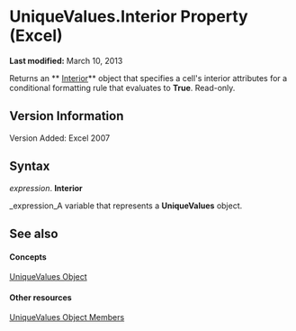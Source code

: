 
# UniqueValues.Interior Property (Excel)

 **Last modified:** March 10, 2013

Returns an  ** [Interior](37c79831-2cac-69fd-10ee-6d5415ed338b.md)** object that specifies a cell's interior attributes for a conditional formatting rule that evaluates to **True**. Read-only.

## Version Information

Version Added: Excel 2007 


## Syntax

 _expression_. **Interior**

 _expression_A variable that represents a  **UniqueValues** object.


## See also


#### Concepts


 [UniqueValues Object](1b8f056f-040c-7df4-8895-26a520cf6c1b.md)
#### Other resources


 [UniqueValues Object Members](53c161ba-b9ef-e052-2fd3-4c662454c5fc.md)

